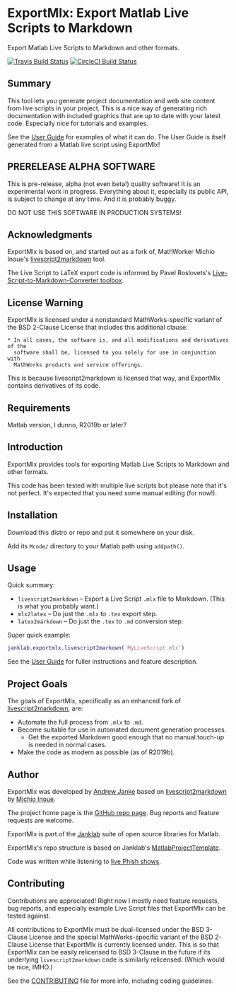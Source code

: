 # ExportMlx: Export Matlab Live Scripts to Markdown

Export Matlab Live Scripts to Markdown and other formats.

[![Travis Build Status](https://travis-ci.com/janklab/ExportMlx.svg?branch=main)](https://travis-ci.com/github/janklab/ExportMlx)  [![CircleCI Build Status](https://circleci.com/gh/janklab/MatlabProjectTemplate.svg?style=shield)](https://circleci.com/gh/janklab/MatlabProjectTemplate)

## Summary

This tool lets you generate project documentation and web site content from live scripts in your project. This is a nice way of generating rich documentation with included graphics that are up to date with your latest code. Especially nice for tutorials and examples.

See the [User Guide](doc/UserGuide.md) for examples of what it can do. The User Guide is itself generated from a Matlab live script using ExportMlx!

## PRERELEASE ALPHA SOFTWARE

This is pre-release, alpha (not even beta!) quality software! It is an experimental work in progress. Everything about it, especially its public API, is subject to change at any time. And it is probably buggy.

DO NOT USE THIS SOFTWARE IN PRODUCTION SYSTEMS!

## Acknowledgments

ExportMlx is based on, and started out as a fork of, MathWorker Michio Inoue's [livescript2markdown](https://github.com/minoue-xx/livescript2markdown) tool.

The Live Script to LaTeX export code is informed by Pavel Roslovets's [Live-Script-to-Markdown-Converter toolbox](https://github.com/roslovets/Live-Script-to-Markdown-Converter).

## License Warning

ExportMlx is licensed under a nonstandard MathWorks-specific variant of the BSD 2-Clause License that includes this additional clause:

```text
* In all cases, the software is, and all modifications and derivatives of the
  software shall be, licensed to you solely for use in conjunction with
  MathWorks products and service offerings.
```

This is because livescript2markdown is licensed that way, and ExportMlx contains derivatives of its code.

## Requirements

Matlab version, I dunno, R2019b or later?

## Introduction

ExportMlx provides tools for exporting Matlab Live Scripts to Markdown and other formats.

This code has been tested with multiple live scripts but please note that it's not perfect. It's expected that you need some manual editing (for now!).

## Installation

Download this distro or repo and put it somewhere on your disk.

Add its `Mcode/` directory to your Matlab path using `addpath()`.

## Usage

Quick summary:

* `livescript2markdown` – Export a Live Script `.mlx` file to Markdown. (This is what you probably want.)
* `mlx2latex` – Do just the `.mlx` to `.tex` export step.
* `latex2markdown` – Do just the `.tex` to `.md` conversion step.

Super quick example:

```matlab
janklab.exportmlx.livescript2markown('MyLiveScript.mlx')
```

See the [User Guide](doc/UserGuide.md) for fuller instructions and feature description.

## Project Goals

The goals of ExportMlx, specifically as an enhanced fork of [livescript2markdown](https://github.com/minoue-xx/livescript2markdown), are:

* Automate the full process from `.mlx` to `.md`.
* Become suitable for use in automated document generation processes.
  * Get the exported Markdown good enough that no manual touch-up is needed in normal cases.
* Make the code as modern as possible (as of R2019b).

## Author

ExportMlx was developed by [Andrew Janke](https://apjanke.net) based on [livescript2markdown](https://github.com/minoue-xx/livescript2markdown) by [Michio Inoue](https://github.com/minoue-xx).

The project home page is the [GitHub repo page](https://github.com/janklab/ExportMlx). Bug reports and feature requests are welcome.

ExportMlx is part of the [Janklab](https://janklab.net) suite of open source libraries for Matlab.

ExportMlx's repo structure is based on Janklab's [MatlabProjectTemplate](https://github.com/apjanke/MatlabProjectTemplate).

Code was written while listening to [live Phish shows](https://www.livephish.com/).

## Contributing

Contributions are appreciated! Right now I mostly need feature requests, bug reports, and especially example Live Script files that ExportMlx can be tested against.

All contributions to ExportMlx must be dual-licensed under the BSD 3-Clause License and the special MathWorks-specific variant of the BSD 2-Clause License that ExportMlx is currently licensed under. This is so that ExportMlx can be easily relicensed to BSD 3-Clause in the future if its underlying `livescript2markdown` code is similarly relicensed. (Which would be nice, IMHO.)

See the [CONTRIBUTING](.github/CONTRIBUTING.md) file for more info, including coding guidelines.
